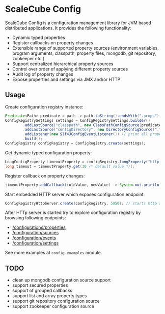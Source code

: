 # ScaleCube Config

ScaleCube Config is a configuration management library for JVM based distributed applications.
It provides the following functionality:
* Dynamic typed properties
* Register callbacks on property changes
* Extensible range of supported property sources (environment variables, program arguments, classpath, property files, mongodb, git repository, zookeeper etc.)
* Support centralized hierarchical property sources
* Control over order of applying different property sources
* Audit log of property changes
* Expose properties and settings via JMX and/or HTTP

## Usage

Create configuration registry instance:

``` java
Predicate<Path> predicate = path -> path.toString().endsWith(".props"); // match files with .props extension
ConfigRegistrySettings settings = ConfigRegistrySettings.builder()
        .addLastSource("classpath", new ClassPathConfigSource(predicate))
        .addLastSource("configDirectory", new DirectoryConfigSource("." /* base path */, predicate))
        .addListener(new Slf4JConfigEventListener()) // print all property changes to log
        .build();
ConfigRegistry configRegistry = ConfigRegistry.create(settings);
```

Get dynamic typed configuration property:

``` java
LongConfigProperty timeoutProperty = configRegistry.longProperty("http.request-timeout");
long timeout = timeoutProperty.get(30 /* default value */);
```

Register callback on property changes:
 
``` java
timeoutProperty.addCallback((oldValue, newValue) -> System.out.println("Timeout value changed to " + newValue));
```

Start embedded HTTP server which exposes configuration endpoint:
  
``` java
ConfigRegistryHttpServer.create(configRegistry, 5050); // starts http server on port 5050
```

After HTTp server is started try to explore configuration registry by browsing following endpoints: 
* [/configurations/properties](http://localhost:5050/configuration/properties)
* [/configuration/sources](http://localhost:5050/configuration/sources)
* [/configuration/events](http://localhost:5050/configuration/events)
* [/configuration/settings](http://localhost:5050/configuration/settings)

See more examples at `config-examples` module.

## TODO

* clean up mongodb configuration source support
* support secured properties
* support of grouped callbacks
* support list and array property types
* support git repository configuration source
* support zookeeper configuration source
